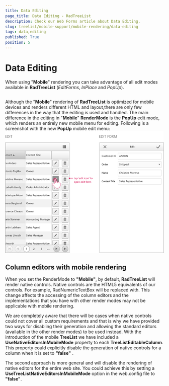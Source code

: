 ```yaml
---
title: Data Editing
page_title: Data Editing - RadTreeList
description: Check our Web Forms article about Data Editing.
slug: treelist/mobile-support/mobile-rendering/data-editing
tags: data,editing
published: True
position: 5
---
```


# Data Editing



When using "**Mobile**" rendering you can take advantage of all edit modes available in **RadTreeList** (*EditForms*, *InPlace* and *PopUp*).

## 

Although the "**Mobile**" rendering of **RadTreeList** is optimized for mobile devices and renders different HTML and layout,there are only few differences in the way that the editing is used and handled. The main difference in the editing in "**Mobile**" **RenderMode** is the **PopUp** edit mode, which renders an entirely new mobile menu for editing. Following is a screenshot with the new **PopUp** mobile edit menu:
![radtreelist-mobile-popupediting](images/TreeList_mobile_Edit.png)

## Column editors with mobile rendering

When you set the RenderMode to **"Mobile"**, by default, **RadTreeList** will render native controls. Native controls are the HTML5 equivalents of our controls. For example, RadNumericTextBox will be replaced with. This change affects the accessing of the column editors and the implementations that you have with other render modes may not be applicable with mobile rendering.

We are completely aware that there will be cases when native controls could not cover all custom requirements and that is why we have provided two ways for disabling their generation and allowing the standard editors (available in the other render modes) to be used instead. With the introduction of the mobile **TreeList** we have included a **UseNativeEditorsInMobileMode** property to each **TreeListEditableColumn**. This property could explicitly disable the generation of native controls for a column when it is set to **"false"** .

The second approach is more general and will disable the rendering of native editors for the entire web site. You could achieve this by setting a **UseTreeListNativeEditorsInMobileMode** option in the web.config file to **"false"**.


